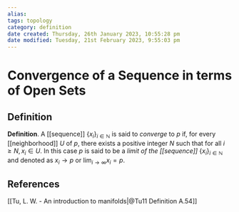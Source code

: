 ```yaml
---
alias: 
tags: topology
category: definition
date created: Thursday, 26th January 2023, 10:55:28 pm
date modified: Tuesday, 21st February 2023, 9:55:03 pm
---
```

# Convergence of a Sequence in terms of Open Sets

## Definition

**Definition**. A [[sequence]] $\{x_i\}_{i\in\mathbb{N}}$ is said to _converge_ to $p$ if, for every [[neighborhood]] $U$ of $p$, there exists a positive integer $N$ such that for all $i \geq N, x_i\in U$. In this case $p$ is said to be  a _limit of the [[sequence]]_ $\{x_i\}_{i\in\mathbb{N}}$ and denoted as  $x_i \to p$ or $\lim_{i\to\infty} x_i =p$.

## References

[[Tu, L. W. - An introduction to manifolds|@Tu11 Definition A.54]]